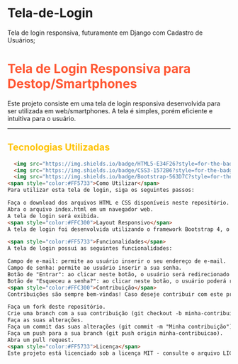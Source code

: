 # Tela-de-Login
Tela de login responsiva, futuramente em Django com Cadastro de Usuários;
# <span style="color:#FF5733">Tela de Login Responsiva para Destop/Smartphones</span>

Este projeto consiste em uma tela de login responsiva desenvolvida para ser utilizada em web/smartphones. A tela é simples, porém eficiente e intuitiva para o usuário.

---

## <span style="color:#FFC300">Tecnologias Utilizadas</span>

```html
  <img src="https://img.shields.io/badge/HTML5-E34F26?style=for-the-badge&logo=html5&logoColor=white" alt="HTML5">
  <img src="https://img.shields.io/badge/CSS3-1572B6?style=for-the-badge&logo=css3&logoColor=white" alt="CSS3">
  <img src="https://img.shields.io/badge/Bootstrap-563D7C?style=for-the-badge&logo=bootstrap&logoColor=white" alt="Bootstrap">
<span style="color:#FF5733">Como Utilizar</span>
Para utilizar esta tela de login, siga os seguintes passos:

Faça o download dos arquivos HTML e CSS disponíveis neste repositório.
Abra o arquivo index.html em um navegador web.
A tela de login será exibida.
<span style="color:#FFC300">Layout Responsivo</span>
A tela de login foi desenvolvida utilizando o framework Bootstrap 4, o que garante que ela seja responsiva e se adapte a diferentes tamanhos de tela, como os de smartphones.

<span style="color:#FF5733">Funcionalidades</span>
A tela de login possui as seguintes funcionalidades:

Campo de e-mail: permite ao usuário inserir o seu endereço de e-mail.
Campo de senha: permite ao usuário inserir a sua senha.
Botão de "Entrar": ao clicar neste botão, o usuário será redirecionado para a página de perfil.
Botão de "Esqueceu a senha?": ao clicar neste botão, o usuário poderá recuperar a sua senha através do envio de um e-mail.
<span style="color:#FFC300">Contribuição</span>
Contribuições são sempre bem-vindas! Caso deseje contribuir com este projeto, por favor, siga as seguintes etapas:

Faça um fork deste repositório.
Crie uma branch com a sua contribuição (git checkout -b minha-contribuicao).
Faça as suas alterações.
Faça um commit das suas alterações (git commit -m "Minha contribuição").
Faça um push para a sua branch (git push origin minha-contribuicao).
Abra um pull request.
<span style="color:#FF5733">Licença</span>
Este projeto está licenciado sob a licença MIT - consulte o arquivo LICENSE para obter detalhes.
